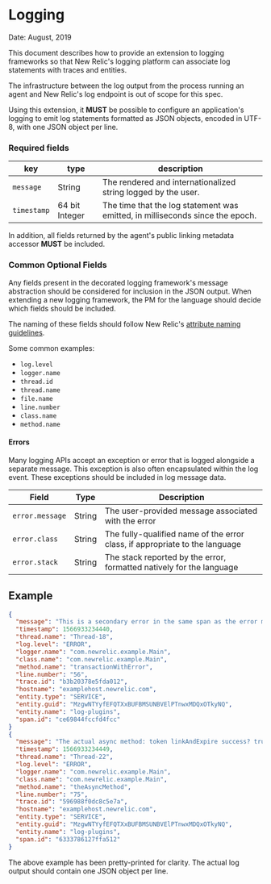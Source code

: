 # Logging

Date: August, 2019


This document describes how to provide an extension to logging frameworks so that New
Relic's logging platform can associate log statements with traces and entities.

The infrastructure between the log output from the process running an agent and New
Relic's log endpoint is out of scope for this spec.

Using this extension, it **MUST** be possible to configure an application's logging to
emit log statements formatted as JSON objects, encoded in UTF-8, with one JSON object per
line.

### Required fields

| key | type | description |
| --- | ---- |----------- |
| `message` | String | The rendered and internationalized string logged by the user. |
| `timestamp` | 64 bit Integer |The time that the log statement was emitted, in milliseconds since the epoch. |

In addition, all fields returned by the agent's public linking metadata accessor
**MUST** be included.

### Common Optional Fields

Any fields present in the decorated logging framework's message abstraction should be
considered for inclusion in the JSON output.  When extending a new logging framework, the
PM for the language should decide which fields should be included.

The naming of these fields should follow New Relic's [attribute naming guidelines](../Guidelines.md#naming-conventions).

Some common examples:
* `log.level`
* `logger.name`
* `thread.id`
* `thread.name`
* `file.name`
* `line.number`
* `class.name`
* `method.name`

#### Errors

Many logging APIs accept an exception or error that is logged alongside a separate message. This exception is also 
often encapsulated within the log event. These exceptions should be included in log message data.

| **Field** | **Type** | **Description** | 
| --------- | -------- | --------------- |
| `error.message` | String | The user-provided message associated with the error | 
| `error.class` | String | The fully-qualified name of the error class, if appropriate to the language |
| `error.stack` | String | The stack reported by the error, formatted natively for the language |

## Example

```json
{
  "message": "This is a secondary error in the same span as the error message",
  "timestamp": 1566933234440,
  "thread.name": "Thread-18",
  "log.level": "ERROR",
  "logger.name": "com.newrelic.example.Main",
  "class.name": "com.newrelic.example.Main",
  "method.name": "transactionWithError",
  "line.number": "56",
  "trace.id": "b3b20378e5fda012",
  "hostname": "examplehost.newrelic.com",
  "entity.type": "SERVICE",
  "entity.guid": "MzgwNTYyfEFQTXxBUFBMSUNBVElPTnwxMDQxOTkyNQ",
  "entity.name": "log-plugins",
  "span.id": "ce69844fccfd4fcc"
}
{
  "message": "The actual async method: token linkAndExpire success? true",
  "timestamp": 1566933234449,
  "thread.name": "Thread-22",
  "log.level": "ERROR",
  "logger.name": "com.newrelic.example.Main",
  "class.name": "com.newrelic.example.Main",
  "method.name": "theAsyncMethod",
  "line.number": "75",
  "trace.id": "596988f0dc8c5e7a",
  "hostname": "examplehost.newrelic.com",
  "entity.type": "SERVICE",
  "entity.guid": "MzgwNTYyfEFQTXxBUFBMSUNBVElPTnwxMDQxOTkyNQ",
  "entity.name": "log-plugins",
  "span.id": "6333786127ffa512"
}
```

The above example has been pretty-printed for clarity.  The actual log output should
contain one JSON object per line.
